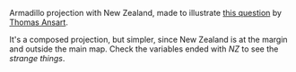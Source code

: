 Armadillo projection with New Zealand, made to illustrate [this question](https://twitter.com/ThomasAnsart/status/1060202544260096004) by [Thomas Ansart](https://thomasansart.info/).

It's a composed projection, but simpler, since New Zealand is at the margin and outside the main map. Check the variables ended with *NZ* to see the *strange things*.